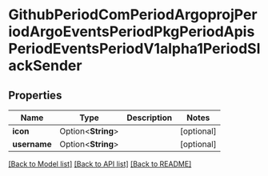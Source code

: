 # GithubPeriodComPeriodArgoprojPeriodArgoEventsPeriodPkgPeriodApisPeriodEventsPeriodV1alpha1PeriodSlackSender

## Properties

Name | Type | Description | Notes
------------ | ------------- | ------------- | -------------
**icon** | Option<**String**> |  | [optional]
**username** | Option<**String**> |  | [optional]

[[Back to Model list]](../README.md#documentation-for-models) [[Back to API list]](../README.md#documentation-for-api-endpoints) [[Back to README]](../README.md)


